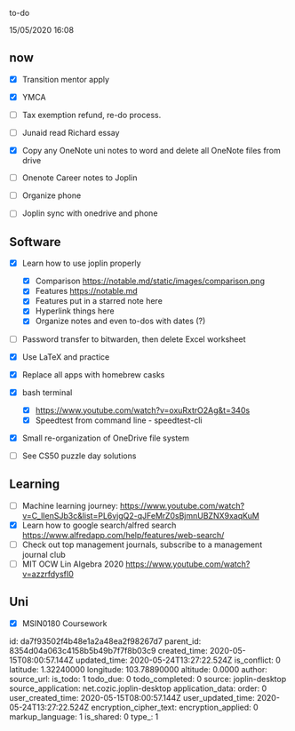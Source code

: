 to-do

15/05/2020 16:08
## now
- [x] Transition mentor apply
- [x] YMCA
- [ ] Tax exemption refund, re-do process.
- [ ] Junaid read Richard essay
- [x] Copy any OneNote uni notes to word and delete all OneNote files from drive
- [ ] Onenote Career notes to Joplin
- [ ] Organize phone 
- [ ] Joplin sync with onedrive and phone


## Software
- [x] Learn how to use joplin properly
    - [x] Comparison https://notable.md/static/images/comparison.png
    - [x] Features https://notable.md
    - [x] Features put in a starred note here
    - [x] Hyperlink things here
    - [x] Organize notes and even to-dos with dates (?)
- [ ] Password transfer to bitwarden, then delete Excel worksheet
- [x] Use LaTeX and practice
- [x] Replace all apps with homebrew casks
- [x] bash terminal 
  - [x] https://www.youtube.com/watch?v=oxuRxtrO2Ag&t=340s
  - [x] Speedtest from command line - speedtest-cli
- [x] Small re-organization of OneDrive file system
- [ ] See CS50 puzzle day solutions



## Learning
- [ ] Machine learning journey: https://www.youtube.com/watch?v=C_lIenSJb3c&list=PL6vjgQ2-qJFeMrZ0sBjmnUBZNX9xaqKuM
- [x] Learn how to google search/alfred search https://www.alfredapp.com/help/features/web-search/
- [ ] Check out top management journals, subscribe to a management journal club
- [ ] MIT OCW Lin Algebra 2020 https://www.youtube.com/watch?v=azzrfdysfI0

## Uni
- [x] MSIN0180 Coursework


id: da7f93502f4b48e1a2a48ea2f98267d7
parent_id: 8354d04a063c4158b5b49b7f7f8b03c9
created_time: 2020-05-15T08:00:57.144Z
updated_time: 2020-05-24T13:27:22.524Z
is_conflict: 0
latitude: 1.32240000
longitude: 103.78890000
altitude: 0.0000
author: 
source_url: 
is_todo: 1
todo_due: 0
todo_completed: 0
source: joplin-desktop
source_application: net.cozic.joplin-desktop
application_data: 
order: 0
user_created_time: 2020-05-15T08:00:57.144Z
user_updated_time: 2020-05-24T13:27:22.524Z
encryption_cipher_text: 
encryption_applied: 0
markup_language: 1
is_shared: 0
type_: 1